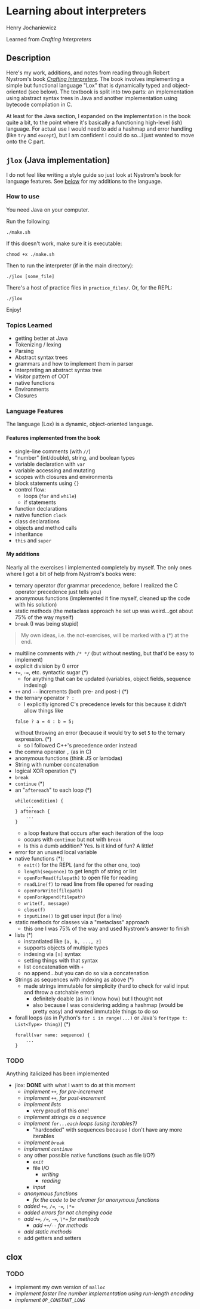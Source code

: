 # Learning about interpreters

Henry Jochaniewicz

Learned from *Crafting Interpreters*

## Description

Here's my work, additions, and notes from reading through Robert Nystrom's
book [*Crafting Interpreters*](https://craftinginterpreters.com). The book involves implementing a simple but functional
language "Lox" that is dynamically typed and object-oriented (see below).
The textbook is split into two parts:
an implementation using abstract syntax trees in Java and another implementation
using bytecode compilation in C.

At least for the Java section, I expanded on the implementation in the book quite a bit,
to the point where it's basically a functioning high-level (ish) language.
For actual use I would need to add a hashmap and error handling (like `try` and `except`),
but I am confident I could do so...I just wanted to move onto the C part.

## `jlox` (Java implementation)

I do not feel like writing a style guide so just look at Nystrom's book for language features.
See [below](#my-additions) for my additions to the language.

### How to use

You need Java on your computer.

Run the following:
```
./make.sh
```
If this doesn't work, make sure it is executable:
```
chmod +x ./make.sh
```
Then to run the interpreter (if in the main directory):
```
./jlox [some_file]
```
There's a host of practice files in `practice_files/`.
Or, for the REPL:
```
./jlox
```
Enjoy!

### Topics Learned

- getting better at Java
- Tokenizing / lexing
- Parsing
- Abstract syntax trees
- grammars and how to implement them in parser
- Interpreting an abstract syntax tree
- Visitor pattern of OOT
- native functions
- Environments
- Closures

### Language Features

The language (Lox) is a dynamic, object-oriented language.

#### Features implemented from the book

- single-line comments (with `//`)
- "number" (int/double), string, and boolean types
- variable declaration with `var`
- variable accessing and mutating
- scopes with closures and environments
- block statements using `{}`
- control flow:
    - loops (`for` and `while`)
    - if statements
- function declarations
- native function `clock`
- class declarations
- objects and method calls
- inheritance
- `this` and `super` 

#### My additions

Nearly all the exercises I implemented completely by myself.
The only ones where I got a bit of help from Nystrom's books were:
- ternary operator (for grammar precedence, before I realized the C operator precedence just tells you)
- anonymous functions (implemented it fine myself, cleaned up the code with his solution)
- static methods (the metaclass approach he set up was weird...got about 75% of the way myself)
- `break` (I was being stupid)

>My own ideas, i.e. the not-exercises, will be marked with a (\*) at the end.

- multiline comments with `/* */` (but without nesting, but that'd be easy to implement)
- explicit division by 0 error
- `+=`, `-=`, etc. syntactic sugar (\*) 
    - for anything that can be updated (variables, object fields, sequence indexing)
- `++` and `--` increments (both pre- and post-) (\*) 
- the ternary operator `? :`
    - I explicitly ignored C's precedence levels for this because it didn't allow things like
    ```
    false ? a = 4 : b = 5;
    ```
    without throwing an error (because it would try to set `5` to the ternary expression. (\*)
    - so I followed C++'s precedence order instead
- the comma operator `,` (as in C)
- anonymous functions (think JS or lambdas)
- String with number concatenation
- logical XOR operation (\*)
- `break`
- `continue` (\*)
- an "`aftereach`" to each loop (\*)
    ```
    while(condition) {
        ...
    } aftereach {
        ...
    }
    ```
    - a loop feature that occurs after each iteration of the loop
    - occurs with `continue` but not with `break`
    - Is this a dumb addition? Yes. Is it kind of fun? A little!
- error for an unused local variable
- native functions (\*):
    - `exit()` for the REPL (and for the other one, too)
    - `length(sequence)` to get length of string or list
    - `openForRead(filepath)` to open file for reading
    - `readLine(f)` to read line from file opened for reading
    - `openForWrite(filepath)`
    - `openForAppend(filepath)`
    - `write(f, message)`
    - `close(f)`
    - `inputLine()` to get user input (for a line)
- static methods for classes via a "metaclass" approach
    - this one I was 75% of the way and used Nystrom's answer to finish
- lists (\*)
    - instantiated like `[a, b, ..., z]`
    - supports objects of multiple types
    - indexing via `[n]` syntax
    - setting things with that syntax
    - list concatenation with `+`
    - no append...but you can do so via a concatenation
- Strings as sequences with indexing as above (\*)
    - made strings immutable for simplicity (hard to check for valid input and throw a catchable error)
        - definitely doable (as in I know how) but I thought not
        - also because I was considering adding a hashmap (would be pretty easy) and wanted immutable things to do so
- forall loops (as in Python's `for i in range(...)` or Java's `for(type t: List<Type> thing)`) (\*)
    ```
    forall(var name: sequence) {
        ...
    } 
    ```


### TODO

Anything italicized has been implemented

- jlox: **DONE** with what I want to do at this moment
    - *implement `++`, for pre-increment*
    - *implement `++`, for post-increment*
    - *implement lists*
        - very proud of this one!
    - *implement strings as a sequence*
    - *implement `for...each` loops (using iterables?)*
        - "hardcoded" with sequences because I don't have any more iterables
    - *implement `break`*
    - *implement `continue`*
    - any other possible native functions (such as file I/O?)
        - *`exit`*
        - file I/O
            - *writing*
            - *reading*
        - *input*
    - *anonymous functions*
        - *fix the code to be cleaner for anonymous functions*
    - *added `+=`, `/=`, `-=`, `\*=`*
    - *added errors for not changing code*
    - *add `+=`, `/=`, `-=`, `\*=` for methods*
        - *add `++`/`--` for methods*
    - *add static methods*
    - add getters and setters

## clox

### TODO

- implement my own version of `malloc`
- *implement faster line number implementation using run-length encoding*
- *implement `OP_CONSTANT_LONG`*

